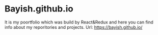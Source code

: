 # Bayish.github.io
It is my poortfolio which was build by React&Redux and here you can find info about my reporitories and projects. Url: https://bayish.github.io/
